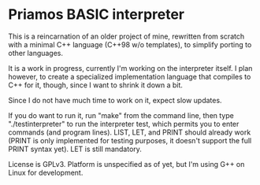 # Priamos BASIC interpreter

This is a reincarnation of an older project of mine, rewritten from scratch with a minimal C++ language (C++98 w/o templates),
to simplify porting to other languages.

It is a work in progress, currently I'm working on the interpreter itself. I plan however, to create a specialized implementation language that compiles to C++ for it, though, since I want to shrink it down a bit.

Since I do not have much time to work on it, expect slow updates.

If you do want to run it, run "make" from the command line, then type "./testinterpreter" to run the interpreter test, which permits you to enter commands (and program lines). LIST, LET, and PRINT should already work (PRINT is only implemented for testing purposes, it doesn't support the full PRINT syntax yet). LET is still mandatory. 

License is GPLv3. Platform is unspecified as of yet, but I'm using G++ on Linux for development.

